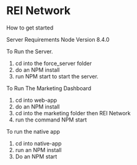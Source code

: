 # REI Network

How to get started

Server Requirements
Node Version 8.4.0

To Run the Server.
1. cd into the force_server folder
2. do an NPM install
3. run NPM start to start the server.

To Run The Marketing Dashboard
1. cd into web-app
2. do an NPM install
3. cd into the marketing folder then REI Network
4. run the command NPM start

To run the native app
1. cd into native-app
2. run an NPM install
3. Do an NPM start
